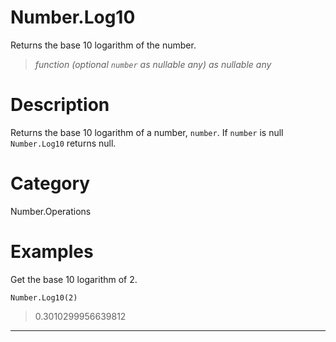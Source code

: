 # Number.Log10
Returns the base 10 logarithm of the number.
> _function (optional <code>number</code> as nullable any) as nullable any_

# Description 
Returns the base 10 logarithm of a number, <code>number</code>. If <code>number</code> is null <code>Number.Log10</code> returns null.
# Category 
Number.Operations
# Examples 
Get the base 10 logarithm of 2.
```
Number.Log10(2)
```
> 0.3010299956639812

***
